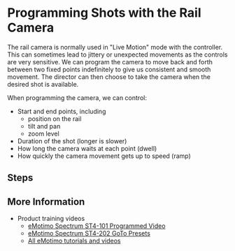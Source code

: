 # Programming Shots with the Rail Camera

The rail camera is normally used in "Live Motion" mode with the controller. This can sometimes lead to jittery
or unexpected movements as the controls are very sensitive. We can program the camera to move back and forth
between two fixed points indefinitely to give us consistent and smooth movement. The director can then choose
to take the camera when the desired shot is available.

When programming the camera, we can control:
* Start and end points, including
    * position on the rail
    * tilt and pan
    * zoom level
* Duration of the shot (longer is slower)
* How long the camera waits at each point (dwell)
* How quickly the camera movement gets up to speed (ramp)

## Steps

## More Information

* Product training videos
    * [eMotimo Spectrum ST4-101 Programmed Video](https://support.emotimo.com/hc/en-us/articles/115002967126-eMotimo-Spectrum-ST4-101-Programmed-Video)
    * [eMotimo Spectrum ST4-202 GoTo Presets](https://support.emotimo.com/hc/en-us/articles/115002967046-eMotimo-Spectrum-ST4-202-GoTo-Presets)
    * [All eMotimo tutorials and videos](https://support.emotimo.com/hc/en-us/sections/201734856-Tutorials-and-Videos)
